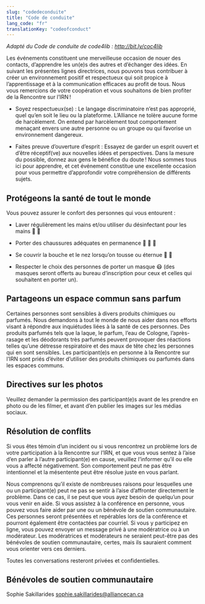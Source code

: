 ```yaml
---
slug: "codedeconduite"
title: "Code de conduite"
lang_code: "fr"
translationKey: "codeofconduct"
---
```


_Adapté du Code de conduite de code4lib : <http://bit.ly/coc4lib>_

Les événements constituent une merveilleuse occasion de nouer des contacts, d’apprendre les un(e)s des autres et
d’échanger des idées. En suivant les présentes lignes directrices, nous pouvons tous contribuer à créer un environnement
positif et respectueux qui soit propice à l’apprentissage et à la communication efficaces au profit de tous. Nous vous
remercions de votre coopération et vous souhaitons de bien profiter de la Rencontre sur l’IRN !

- Soyez respectueux(se) : Le langage discriminatoire n’est pas approprié, quel qu’en soit le lieu ou la plateforme.
  L’Alliance ne tolère aucune forme de harcèlement. On entend par harcèlement tout comportement menaçant envers une
  autre personne ou un groupe ou qui favorise un environnement dangereux.

- Faites preuve d’ouverture d’esprit : Essayez de garder un esprit ouvert et d’être réceptif(ve) aux nouvelles idées et
  perspectives. Dans la mesure du possible, donnez aux gens le bénéfice du doute ! Nous sommes tous ici pour apprendre,
  et cet événement constitue une excellente occasion pour vous permettre d’approfondir votre compréhension de différents
  sujets.

## Protégeons la santé de tout le monde

Vous pouvez assurer le confort des personnes qui vous entourent :

- Laver régulièrement les mains et/ou utiliser du désinfectant pour les mains 🧼 🧴

- Porter des chaussures adéquates en permanence 👟 👞 👠

- Se couvrir la bouche et le nez lorsqu’on tousse ou éternue 🙊 🤧

- Respecter le choix des personnes de porter un masque 😷 (des masques seront offerts au bureau d’inscription pour ceux
  et celles qui souhaitent en porter un).

## Partageons un espace commun sans parfum

Certaines personnes sont sensibles à divers produits chimiques ou parfumés. Nous demandons à tout le monde de nous aider
dans nos efforts visant à répondre aux inquiétudes liées à la santé de ces personnes. Des produits parfumés tels que la
laque, le parfum, l’eau de Cologne, l’après-rasage et les déodorants très parfumés peuvent provoquer des réactions
telles qu’une détresse respiratoire et des maux de tête chez les personnes qui en sont sensibles. Les participant(e)s en
personne à la Rencontre sur l’IRN sont priés d’éviter d’utiliser des produits chimiques ou parfumés dans les espaces
communs.

## Directives sur les photos

Veuillez demander la permission des participant(e)s avant de les prendre en photo ou de les filmer, et avant d’en
publier les images sur les médias sociaux.

## Résolution de conflits

Si vous êtes témoin d’un incident ou si vous rencontrez un problème lors de votre participation à la Rencontre sur
l’IRN, et que vous vous sentez à l’aise d’en parler à l’autre participant(e) en cause, veuillez l’informer qu’il ou elle
vous a affecté négativement. Son comportement peut ne pas être intentionnel et la mésentente peut être résolue juste en
vous parlant.

Nous comprenons qu’il existe de nombreuses raisons pour lesquelles une ou un participant(e) peut ne pas se sentir à
l’aise d’affronter directement le problème. Dans ce cas, il se peut que vous ayez besoin de quelqu’un pour vous venir en
aide. Si vous assistez à la conférence en personne, vous pouvez vous faire aider par une ou un bénévole de soutien
communautaire. Ces personnes seront présentées et repérables lors de la conférence et pourront également être contactées
par courriel. Si vous y participez en ligne, vous pouvez envoyer un message privé à une modératrice ou à un modérateur.
Les modératrices et modérateurs ne seraient peut-être pas des bénévoles de soutien communautaire, certes, mais ils
sauraient comment vous orienter vers ces derniers.

Toutes les conversations resteront privées et confidentielles.

## Bénévoles de soutien communautaire

<!--
Alex Thistlewood <alex.thistlewood@ucalgary.ca>

Ines Hessler <ines.hessler@ace-net.ca>

Tessa Derksen <tessa.derksen2@gmail.com>
-->  

Sophie Sakillarides sophie.sakillarides@alliancecan.ca   